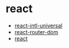 # react

- [react-intl-universal](./react-intl-universal.md)
- [react-router-dom](./react-router-dom.md)
- [react](./react.md)
